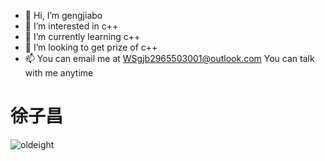 - 👋 Hi, I’m gengjiabo
- 👀 I’m interested in c++
- 🌱 I’m currently learning c++
- 💞️ I’m looking to get prize of c++
- 📫 You can email me at WSgjb2965503001@outlook.com You can talk with me anytime
# 徐子昌
![oldeight](https://pic.rmb.bdstatic.com/d60a64d66a06d5132b88cae5030ad7fd.jpeg)
<!---
gengjiabo/gengjiabo is a ✨ special ✨ repository because its `README.md` (this file) appears on your GitHub profile.
You can click the Preview link to take a look at your changes.
--->
